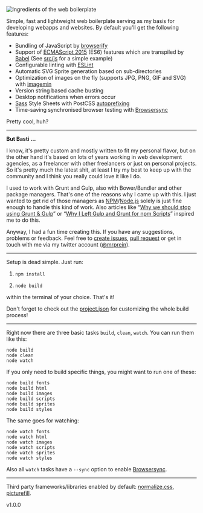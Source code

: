 ![Ingredients of the web boilerplate](https://mzdr.github.io/web-boilerplate/ingredients.png)

Simple, fast and lightweight web boilerplate serving as my basis for developing webapps and websites. By default you'll get the following features:

- Bundling of JavaScript by [browserify](http://browserify.org/)
- Support of [ECMAScript 2015](http://www.ecma-international.org/publications/standards/Ecma-262.htm) (ES6) features which are transpiled by [Babel](https://babeljs.io/) (See [src/js](src/js) for a simple example)
- Configurable linting with [ESLint](http://eslint.org/docs/user-guide/configuring)
- Automatic SVG Sprite generation based on sub-directories
- Optimization of images on the fly (supports JPG, PNG, GIF and SVG) with [imagemin](https://github.com/imagemin/imagemin)
- Version string based cache busting
- Desktop notifications when errors occur
- [Sass](http://sass-lang.com/) Style Sheets with PostCSS [autoprefixing](https://github.com/postcss/autoprefixer)
- Time-saving synchronised browser testing with [Browsersync](https://www.browsersync.io/)

Pretty cool, huh?

---

**But Basti …**

I know, it's pretty custom and mostly written to fit my personal flavor, but on the other hand it's based on lots of years working in web development agencies, as a freelancer with other freelancers or just on personal projects. So it's pretty much the latest shit, at least I try my best to keep up with the community and I think you really could love it like I do.

I used to work with Grunt and Gulp, also with Bower/Bundler and other package managers. That's one of the reasons why I came up with this. I just wanted to get rid of those managers as [NPM](https://www.npmjs.com/)/[Node.js](https://nodejs.org/) solely is just fine enough to handle this kind of work. Also articles like “[Why we should stop using Grunt & Gulp](http://blog.keithcirkel.co.uk/why-we-should-stop-using-grunt/)” or “[Why I Left Gulp and Grunt for npm Scripts](https://medium.com/@housecor/why-i-left-gulp-and-grunt-for-npm-scripts-3d6853dd22b8)” inspired me to do this.

Anyway, I had a fun time creating this. If you have any suggestions, problems or feedback. Feel free to [create issues](https://github.com/mzdr/web-boilerplate/issues/new), [pull request](https://github.com/mzdr/web-boilerplate/pulls) or get in touch with me via my twitter account ([@mrprein](https://twitter.com/mrprein)).


---

Setup is dead simple. Just run:

1. `npm install`

2. `node build`

within the terminal of your choice. That's it!

Don't forget to check out the [project.json](project.json) for customizing the whole build process!

---

Right now there are three basic tasks `build`, `clean`, `watch`. You can run them like this:

`node build`  
`node clean`  
`node watch`  

If you only need to build specific things, you might want to run one of these:

`node build fonts`  
`node build html`  
`node build images`  
`node build scripts`  
`node build sprites`  
`node build styles`  

The same goes for watching:

`node watch fonts`  
`node watch html`  
`node watch images`  
`node watch scripts`  
`node watch sprites`  
`node watch styles`  

Also all `watch` tasks have a `--sync` option to enable [Browsersync](https://www.browsersync.io/).

---

Third party frameworks/libraries enabled by default: [normalize.css](https://necolas.github.io/normalize.css/), [picturefill](https://scottjehl.github.io/picturefill/).

v1.0.0
